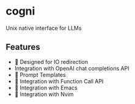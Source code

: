 # cogni

Unix native interface for LLMs

## Features

- 🚧 Designed for IO redirection
- Integration with OpenAI chat completions API
- 🚧 Prompt Templates
- 🚧 Integration with Function Call API
- 🚧 Integration with Emacs
- 🚧 Integration with Nvim
